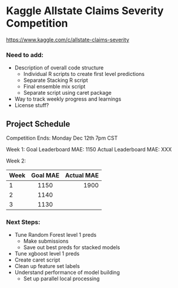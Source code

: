 # Kaggle Allstate Claims Severity Competition

https://www.kaggle.com/c/allstate-claims-severity

### Need to add:
- Description of overall code structure
	- Individual R scripts to create first level predictions
	- Separate Stacking R script
	- Final ensemble mix script
	- Separate script using caret package
- Way to track weekly progress and learnings
- License stuff?

## Project Schedule
Competition Ends: Monday Dec 12th 7pm CST

Week 1: 
	Goal Leaderboard MAE: 1150
	Actual Leaderboard MAE: XXX

Week 2:


| Week   | Goal MAE   | Actual MAE  |
| ------ |:----:| ----:|
| 1      | 1150 | 1900 |
| 2      | 1140 |      |
| 3		 | 1130 |      |


### Next Steps:
- Tune Random Forest level 1 preds
	- Make submissions
	- Save out best preds for stacked models
- Tune xgboost level 1 preds
- Create caret script
- Clean up feature set labels
- Understand performance of model building
	- Set up parallel local processing








